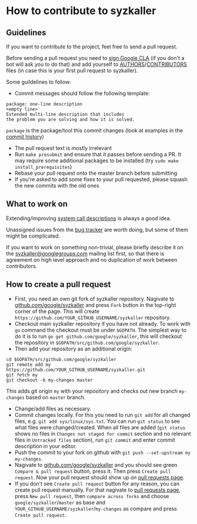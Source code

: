 # How to contribute to syzkaller

## Guidelines

If you want to contribute to the project, feel free to send a pull request.

Before sending a pull request you need to [sign Google CLA](https://cla.developers.google.com/) (if you don't a bot will ask you to do that)
and add yourself to [AUTHORS](/AUTHORS)/[CONTRIBUTORS](/CONTRIBUTORS) files (in case this is your first pull request to syzkaller).

Some guildelines to follow:

- Commit messages should follow the following template:
```
package: one-line description
<empty line>
Extended multi-line description that includes
the problem you are solving and how it is solved.
```
`package` is the package/tool this commit changes
(look at examples in the [commit history](https://github.com/google/syzkaller/commits/master))
- The pull request text is mostly irrelevant
- Run `make presubmit` and ensure that it passes before sending a PR. It may require some additional packages to be installed (try `sudo make install_prerequisites`)
- Rebase your pull request onto the master branch before submitting
- If you're asked to add some fixes to your pull requested, please squash the new commits with the old ones

## What to work on

Extending/improving [system call descriptions](syscall_descriptions.md) is always a good idea.

Unassigned issues from the [bug tracker](https://github.com/google/syzkaller/issues) are worth doing, but some of them might be complicated.

If you want to work on something non-trivial, please briefly describe it on the [syzkaller@googlegroups.com](https://groups.google.com/forum/#!forum/syzkaller) mailing list first,
so that there is agreement on high level approach and no duplication of work between contributors.

## How to create a pull request

- First, you need an own git fork of syzkaller repository. Nagivate to [github.com/google/syzkaller](https://github.com/google/syzkaller) and press `Fork` button in the top-right corner of the page. This will create `https://github.com/YOUR_GITHUB_USERNAME/syzkaller` repository.
- Checkout main syzkaller repository if you have not already. To work with `go` command the checkout must be under `$GOPATH`. The simplest way to do it is to run `go get github.com/google/syzkaller`, this will checkout the repository in `$GOPATH/src/github.com/google/syzkaller`.
- Then add your repository as an additional origin:

```shell
cd $GOPATH/src/github.com/google/syzkaller
git remote add my https://github.com/YOUR_GITHUB_USERNAME/syzkaller.git
git fetch my
git checkout -b my-changes master
```

This adds git origin `my` with your repository and checks out new branch `my-changes` based on `master` branch.

- Change/add files as necessary.
- Commit changes locally. For this you need to run `git add` for all changed files, e.g. `git add sys/linux/sys.txt`. You can run `git status` to see what files were changed/created. When all files are added (`git status` shows no files in `Changes not staged for commit` section and no relevant files in `Untracked files` section), run `git commit` and enter commit description in your editor.
- Push the commit to your fork on github with `git push --set-upstream my my-changes`.
- Nagivate to [github.com/google/syzkaller](https://github.com/google/syzkaller) and you should see green `Compare & pull request` button, press it. Then press `Create pull request`. Now your pull request should show up on [pull requests page](https://github.com/google/syzkaller/pulls).
- If you don't see `Create pull request` button for any reason, you can create pull request manually. For that nagivate to [pull requests page](https://github.com/google/syzkaller/pulls), press `New pull request`, then `compare across forks` and choose `google/syzkaller`/`master` as base and `YOUR_GITHUB_USERNAME/syzkaller`/`my-changes` as compare and press `Create pull request`.
